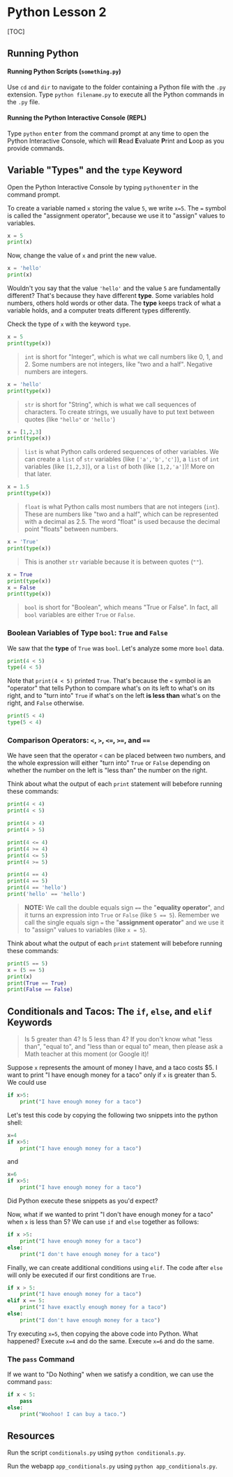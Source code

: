 # Python Lesson 2

[TOC]

## Running Python

#### Running Python Scripts (`something.py`)

Use `cd` and `dir` to navigate to the folder containing a Python file with the `.py` extension. Type `python filename.py` to execute all the Python commands in the `.py` file.

#### Running the Python Interactive Console (REPL)

Type `python` <kbd>enter</kbd> from the command prompt at any time to open the Python Interactive Console, which will **R**ead **E**valuate **P**rint and **L**oop as you provide commands.

## Variable "Types" and the `type` Keyword

Open the Python Interactive Console by typing `python`<kbd>enter</kbd> in the command prompt.

To create a variable named `x` storing the value `5`, we write `x=5`. The `=` symbol is called the "assignment operator", because we use it to "assign" values to variables.

```python
x = 5
print(x)
```

Now, change the value of `x` and print the new value.

```python
x = 'hello'
print(x)
```

Wouldn't you say that the value `'hello'` and the value `5` are fundamentally different? That's because they have different **type**. Some variables hold numbers, others hold words or other data. The **type** keeps track of what a variable holds, and a computer treats different types differently.

Check the type of `x` with the keyword `type`.

```python
x = 5
print(type(x))
```

>`int` is short for "Integer", which is what we call numbers like 0, 1, and 2. Some numbers are not integers, like "two and a half". Negative numbers are integers.

```python
x = 'hello'
print(type(x))
```

>`str` is short for "String", which is what we call sequences of characters. To create strings, we usually have to put text between quotes (like `"hello"` or `'hello'`)

```python
x = [1,2,3]
print(type(x))
```

>`list` is what Python calls ordered sequences of other variables. We can create a `list` of `str` variables (like `['a','b','c']`), a `list` of `int` variables (like `[1,2,3]`), or a `list` of both (like `[1,2,'a']`)! More on that later.

```python
x = 1.5
print(type(x))
```

>`float` is what Python calls most numbers that are not integers (`int`). These are numbers like "two and a half", which can be represented with a decimal as 2.5. The word "float" is used because the decimal point "floats" between numbers.

```python
x = 'True'
print(type(x))
```

>This is another `str` variable because it is between quotes (`""`).

```python
x = True
print(type(x))
x = False
print(type(x))
```

>`bool` is short for "Boolean", which means "True or False". In fact, all `bool` variables are either `True` or `False`.

### Boolean Variables of Type `bool`: `True` and `False`

We saw that the **type** of `True` was `bool`. Let's analyze some more `bool` data.

```python
print(4 < 5)
type(4 < 5)
```
Note that `print(4 < 5)` printed `True`. That's because the `<` symbol is an "operator" that tells Python to compare what's on its left to what's on its right, and to "turn into" `True` if what's on the left **is less than** what's on the right, and `False` otherwise.

```python
print(5 < 4)
type(5 < 4)
```

### Comparison Operators: `<`, `>`, `<=`, `>=`, and `==`

We have seen that the operator `<` can be placed between two numbers, and the whole expression will either "turn into" `True` or `False` depending on whether the number on the left is "less than" the number on the right.

Think about what the output of each `print` statement will bebefore running these commands:

```python
print(4 < 4)
print(4 < 5)

print(4 > 4)
print(4 > 5)

print(4 <= 4)
print(4 >= 4)
print(4 <= 5)
print(4 >= 5)

print(4 == 4)
print(4 == 5)
print(4 == 'hello')
print('hello' == 'hello')
```

>**NOTE:** We call the double equals sign `==` the "**equality operator**", and it turns an expression into `True` or `False` (like `5 == 5`). Remember we call the single equals sign `=` the "**assignment operator**" and we use it to "assign" values to variables (like `x = 5`).

Think about what the output of each `print` statement will bebefore running these commands:

```python
print(5 == 5)
x = (5 == 5)
print(x)
print(True == True)
print(False == False)
```

## Conditionals and Tacos: The `if`, `else`, and `elif` Keywords

>Is 5 greater than 4? Is 5 less than 4? If you don't know what "less than", "equal to", and "less than or equal to" mean, then please ask a Math teacher at this moment (or Google it)!

Suppose `x` represents the amount of money I have, and a taco costs $5. I want to print "I have enough money for a taco" only if `x` is greater than 5. We could use

```python
if x>5:
	print("I have enough money for a taco")
```

Let's test this code by copying the following two snippets into
the python shell:

```python
x=4
if x>5:
	print("I have enough money for a taco")
```
and
```python
x=6
if x>5:
	print("I have enough money for a taco")
```

Did Python execute these snippets as you'd expect?

Now, what if we wanted to print "I don't have enough money for a taco" when `x` is less than 5? We can use `if` and `else` together as follows:

```python
if x >5:
	print("I have enough money for a taco")
else:
	print("I don't have enough money for a taco")
```

Finally, we can create additional conditions using `elif`. The code after `else` will only be executed if our first conditions are `True`.

```python
if x > 5:
	print("I have enough money for a taco")
elif x == 5:
	print("I have exactly enough money for a taco")
else:
	print("I don't have enough money for a taco")
```

Try executing `x=5`, then copying the above code into Python. What happened? Execute `x=4` and do the same. Execute `x=6` and do the same.

### The `pass` Command

If we want to "Do Nothing" when we satisfy a condition, we can use the command `pass`:

```python
if x < 5:
	pass
else:
	print("Woohoo! I can buy a taco.")
```


## Resources

Run the script `conditionals.py` using `python conditionals.py`.

Run the webapp `app_conditionals.py` using `python app_conditionals.py`.
